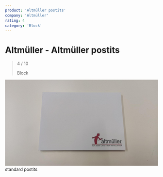```yaml
---
product: 'Altmüller postits'
company: 'Altmüller'
rating: 4
category: 'Block'
---
```


# Altmüller - Altmüller postits
>
> 4 / 10
>
> Block

![Altmüller postits](./assets/altmüller-altmüller-postits-7e0fd1cc-2e8e-44b6-aa05-f22b949db593.jpg)
standard postits
